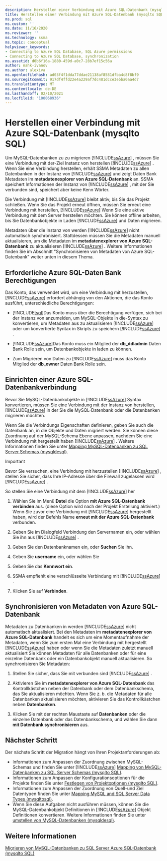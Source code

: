 ```yaml
---
description: Herstellen einer Verbindung mit Azure SQL-Datenbank (mysqlto SQL)
title: Herstellen einer Verbindung mit Azure SQL-Datenbank (mysqlto SQL) | Microsoft-Dokumentation
ms.prod: sql
ms.custom: ''
ms.date: 11/16/2020
ms.reviewer: ''
ms.technology: ssma
ms.topic: conceptual
helpviewer_keywords:
- Connecting to Azure SQL Database, SQL Azure permissions
- Connecting to Azure SQL Database, synchronization
ms.assetid: d0b6f16a-1880-459d-a0c7-28b7ef15c56a
author: nahk-ivanov
ms.author: alexiva
ms.openlocfilehash: ad03f4f1dda77ddae21138af8581dfba4c8f8bf9
ms.sourcegitcommit: 917df4ffd22e4a229af7dc481dcce3ebba0aa4d7
ms.translationtype: MT
ms.contentlocale: de-DE
ms.lasthandoff: 02/10/2021
ms.locfileid: "100068936"
---
```

# <a name="connecting-to-azure-sql-database-mysqltosql"></a>Herstellen einer Verbindung mit Azure SQL-Datenbank (mysqlto SQL)

Um MySQL-Datenbanken zu zu migrieren [!INCLUDE[ssAzure](../../includes/ssazure_md.md)] , müssen Sie eine Verbindung mit der-Ziel Instanz von herstellen [!INCLUDE[ssAzure](../../includes/ssazure_md.md)] . Wenn Sie eine Verbindung herstellen, erhält SSMA Metadaten zu allen Datenbanken in der Instanz von [!INCLUDE[ssAzure](../../includes/ssazure_md.md)] und zeigt Daten Bank Metadaten im **metadatenexplorer von Azure SQL-Datenbank** an. SSMA speichert Informationen der Instanz von [!INCLUDE[ssAzure](../../includes/ssazure_md.md)] , mit der Sie verbunden sind, speichert aber keine Kenn Wörter.

Die Verbindung mit [!INCLUDE[ssAzure](../../includes/ssazure_md.md)] bleibt aktiv, bis Sie das Projekt schließen. Wenn Sie das Projekt erneut öffnen, müssen Sie erneut eine Verbindung mit herstellen, [!INCLUDE[ssAzure](../../includes/ssazure_md.md)] Wenn Sie eine aktive Verbindung mit dem Server herstellen möchten. Sie können offline arbeiten, bis Sie Datenbankobjekte in Laden [!INCLUDE[ssAzure](../../includes/ssazure_md.md)] und Daten migrieren.

Metadaten über die Instanz von werden [!INCLUDE[ssAzure](../../includes/ssazure_md.md)] nicht automatisch synchronisiert. Stattdessen müssen Sie die Metadaten manuell aktualisieren, um die Metadaten im **metadatenexplorer von Azure SQL-Datenbank** zu aktualisieren [!INCLUDE[ssAzure](../../includes/ssazure_md.md)] . Weitere Informationen finden Sie im Abschnitt "Synchronisieren von Metadaten von Azure SQL-Datenbank" weiter unten in diesem Thema.

## <a name="required-azure-sql-database-permissions"></a>Erforderliche Azure SQL-Daten Bank Berechtigungen

Das Konto, das verwendet wird, um eine Verbindung mit herzustellen, [!INCLUDE[ssAzure](../../includes/ssazure_md.md)] erfordert abhängig von den Aktionen, die das Konto ausführt, unterschiedliche Berechtigungen:

- [!INCLUDE[tsql](../../includes/tsql-md.md)]Das Konto muss über die Berechtigung verfügen, sich bei der Instanz von anzumelden, um MySQL-Objekte in die-Syntax zu konvertieren, um Metadaten aus zu aktualisieren [!INCLUDE[ssAzure](../../includes/ssazure_md.md)] oder um konvertierte Syntax in Skripts zu speichern [!INCLUDE[ssAzure](../../includes/ssazure_md.md)] .

- [!INCLUDE[ssAzure](../../includes/ssazure_md.md)]Das Konto muss ein Mitglied der **db_ddladmin** Daten Bank Rolle sein, um Datenbankobjekte in laden zu können.

- Zum Migrieren von Daten zu [!INCLUDE[ssAzure](../../includes/ssazure_md.md)] muss das Konto Mitglied der **db_owner** Daten Bank Rolle sein.

## <a name="establishing-an-azure-sql-database-connection"></a>Einrichten einer Azure SQL-Datenbankverbindung

Bevor Sie MySQL-Datenbankobjekte in [!INCLUDE[ssAzure](../../includes/ssazure_md.md)] Syntax konvertieren, müssen Sie eine Verbindung mit der Instanz von herstellen, [!INCLUDE[ssAzure](../../includes/ssazure_md.md)] in der Sie die MySQL-Datenbank oder die Datenbanken migrieren möchten.

Wenn Sie die Verbindungs Eigenschaften definieren, geben Sie auch die Datenbank an, in die Objekte und Daten migriert werden. Sie können diese Zuordnung auf der MySQL-Schema Ebene anpassen, nachdem Sie eine Verbindung mit hergestellt haben [!INCLUDE[ssAzure](../../includes/ssazure_md.md)] . Weitere Informationen finden Sie unter [Mapping MySQL-Datenbanken zu SQL Server Schemas &#40;mysqldesql&#41;](../../ssma/mysql/mapping-mysql-databases-to-sql-server-schemas-mysqltosql.md).

> [!IMPORTANT]
> Bevor Sie versuchen, eine Verbindung mit herzustellen [!INCLUDE[ssAzure](../../includes/ssazure_md.md)] , stellen Sie sicher, dass Ihre IP-Adresse über die Firewall zugelassen wird [!INCLUDE[ssAzure](../../includes/ssazure_md.md)] .

So stellen Sie eine Verbindung mit dem [!INCLUDE[ssAzure](../../includes/ssazure_md.md)] her

1. Wählen Sie im Menü **Datei** die Option **mit Azure SQL-Datenbank verbinden** aus. (diese Option wird nach der Projekt Erstellung aktiviert.)
   Wenn Sie zuvor eine Verbindung mit [!INCLUDE[ssAzure](../../includes/ssazure_md.md)] hergestellt haben, wird der Befehls Name **erneut mit der Azure SQL-Datenbank** verbunden.

2. Geben Sie im Dialogfeld Verbindung den Servernamen ein, oder wählen Sie ihn aus [!INCLUDE[ssAzure](../../includes/ssazure_md.md)] .

3. Geben Sie den Datenbanknamen ein, oder **Suchen** Sie ihn.

4. Geben Sie **username** ein, oder wählen Sie

5. Geben Sie das **Kennwort ein**.

6. SSMA empfiehlt eine verschlüsselte Verbindung mit [!INCLUDE[ssAzure](../../includes/ssazure_md.md)] .

7. Klicken Sie auf **Verbinden**.
  
## <a name="synchronizing-azure-sql-database-metadata"></a>Synchronisieren von Metadaten von Azure SQL-Datenbank

Metadaten zu Datenbanken in werden [!INCLUDE[ssAzure](../../includes/ssazure_md.md)] nicht automatisch aktualisiert. Bei den Metadaten im **metadatenexplorer von Azure SQL-Datenbank** handelt es sich um eine Momentaufnahme der Metadaten, wenn Sie zum ersten Mal eine Verbindung mit hergestellt [!INCLUDE[ssAzure](../../includes/ssazure_md.md)] haben oder wenn Sie die Metadaten zuletzt manuell aktualisiert Sie können Metadaten für alle Datenbanken oder für eine einzelne Datenbank oder ein Datenbankobjekt manuell aktualisieren. So synchronisieren Sie Metadaten:

1. Stellen Sie sicher, dass Sie mit verbunden sind [!INCLUDE[ssAzure](../../includes/ssazure_md.md)] .

2. Aktivieren Sie im **metadatenexplorer von Azure SQL-Datenbank** das Kontrollkästchen neben der Datenbank oder dem Datenbankschema, das Sie aktualisieren möchten.
   Wenn Sie z. b. die Metadaten für alle Datenbanken aktualisieren möchten, aktivieren Sie das Kontrollkästchen neben **Datenbanken**.

3. Klicken Sie mit der rechten Maustaste auf **Datenbanken** oder die einzelne Datenbank oder das Datenbankschema, und wählen Sie dann **mit Datenbank synchronisieren** aus.

## <a name="next-step"></a>Nächster Schritt

Der nächste Schritt der Migration hängt von Ihren Projektanforderungen ab:

- Informationen zum Anpassen der Zuordnung zwischen MySQL-Schemas und finden Sie unter [!INCLUDE[ssAzure](../../includes/ssazure_md.md)] [Mapping von MySQL-Datenbanken zu SQL Server Schemas &#40;mysqlto SQL&#41;](../../ssma/mysql/mapping-mysql-databases-to-sql-server-schemas-mysqltosql.md).
- Informationen zum Anpassen der Konfigurationsoptionen für die Projekte finden Sie unter [Festlegen von Projektoptionen &#40;mysqlto SQL&#41;](../../ssma/mysql/setting-project-options-mysqltosql.md).
- Informationen zum Anpassen der Zuordnung von Quell-und Ziel Datentypen finden Sie unter [Mapping MySQL and SQL Server Data Types &#40;mysqltosql&#41;](../../ssma/mysql/mapping-mysql-and-sql-server-data-types-mysqltosql.md).
- Wenn Sie diese Aufgaben nicht ausführen müssen, können Sie die MySQL-Datenbankobjekt Definitionen in [!INCLUDE[ssAzure](../../includes/ssazure_md.md)] Objekt Definitionen konvertieren. Weitere Informationen finden Sie unter [umstellen von MySQL-Datenbanken &#40;mysqldesql&#41;](../../ssma/mysql/converting-mysql-databases-mysqltosql.md).

## <a name="see-also"></a>Weitere Informationen

[Migrieren von MySQL-Datenbanken zu SQL Server Azure SQL-Datenbank &#40;mysqlto SQL&#41;](../../ssma/mysql/migrating-mysql-databases-to-sql-server-azure-sql-db-mysqltosql.md)
